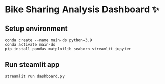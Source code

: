 # Bike Sharing Analysis Dashboard ✨

## Setup environment
```
conda create --name main-ds python=3.9
conda activate main-ds
pip install pandas matplotlib seaborn streamlit jupyter 
```

## Run steamlit app
```
streamlit run dashboard.py
```
